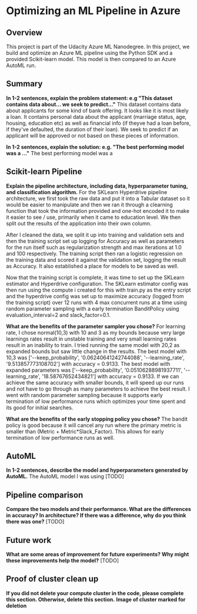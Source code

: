 # Optimizing an ML Pipeline in Azure

## Overview
This project is part of the Udacity Azure ML Nanodegree.
In this project, we build and optimize an Azure ML pipeline using the Python SDK and a provided Scikit-learn model.
This model is then compared to an Azure AutoML run.

## Summary
**In 1-2 sentences, explain the problem statement: e.g "This dataset contains data about... we seek to predict..."**
This dataset contains data about applicants for some kind of bank offering. It looks like it is most likely a loan.
It contains personal data about the applicant (marriage status, age, housing, education etc) as well as financial info (if theyve had a loan before, if they've defaulted, the duration of their loan).
We seek to predict if an applicant will be approved or not based on these pieces of information.

**In 1-2 sentences, explain the solution: e.g. "The best performing model was a ..."**
The best performing model was a 

## Scikit-learn Pipeline
**Explain the pipeline architecture, including data, hyperparameter tuning, and classification algorithm.**
For the SKLearn Hyperdrive pipeline architecture, we first took the raw data and put it into a Tabular dataset so it would be easier to manipulate and then we ran it through a clearning function that took
the information provided and one-hot encoded it to make it easier to see / use, primarily when it came to education level. We then split out the results of the application into their own column.

After I cleaned the data, we split it up into training and validation sets and then the training script set up logging for Accuracy as well as parameters for the run itself such as regularization strength
and max iterations at 1.0 and 100 respectively. The training script then ran a logistic regression on the training data and scored it against the validation set, logging the result as Accuracy. It also
established a place for models to be saved as well.

Now that the training script is complete, it was time to set up the SKLearn estimator and Hyperdrive configuration. The SKLearn estimator config was then run using the compute i created for this with train.py
as the entry script and the hyperdrive config was set up to maximize accuracy (logged from the training script) over 12 runs with 4 max concurrent runs at a time using random parameter sampling with a early 
termination BanditPolicy using evaluation_interval=2 and slack_factor=0.1.

**What are the benefits of the parameter sampler you chose?**
For learning rate, I chose normal(10,3) with 10 and 3 as my bounds because very large learnings rates result in unstable training and very small learning rates result in an inability to train. 
I tried running the same model with 20,2 as expanded bounds but saw little change in the results.
The best model with 10,3 was ['--keep_probability', '0.06240641242744088', '--learning_rate', '9.513857773108702'] with accuracy = 0.9133.
The best model with expanded parameters was ['--keep_probability', '0.05106288981937711', '--learning_rate', '18.58767652434821'] with accuracy = 0.9133. If we can achieve the same accuracy with smaller bounds, it
will speed up our runs and not have to go through as many parameters to achieve the best result. 
I went with random parameter sampling because it supports early termination of low performance runs which optimizes your time spent and its good for initial searches.

**What are the benefits of the early stopping policy you chose?**
The bandit policy is good because it will cancel any run where the primary metric is smaller than (Metric + Metric*Slack_Factor). This allows for early termination of low performance runs as well.

## AutoML
**In 1-2 sentences, describe the model and hyperparameters generated by AutoML.**
The AutoML model I was using [TODO]

## Pipeline comparison
**Compare the two models and their performance. What are the differences in accuracy? In architecture? If there was a difference, why do you think there was one?**
[TODO]

## Future work
**What are some areas of improvement for future experiments? Why might these improvements help the model?**
[TODO]

## Proof of cluster clean up
**If you did not delete your compute cluster in the code, please complete this section. Otherwise, delete this section.**
**Image of cluster marked for deletion**


